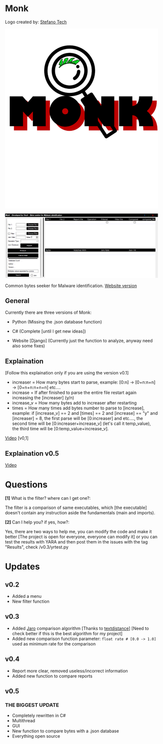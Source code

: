 # Monk
Logo created by: [Stefano Tech](https://www.youtube.com/channel/UCf-ZEAjv-Fo7UlFLXSo0zgg)



![](https://github.com/Finch4/Monk/blob/master/Monk%20Logo%202.0.png?raw=true)



![](https://github.com/Finch4/Monk/blob/master/Monk_1.PNG?raw=true)

Common bytes seeker for Malware identification.
[Website version](http://finch4.pythonanywhere.com/)
## General

Currently there are three versions of Monk:

 - Python (Missing the .json database function)

 - C# (Complete [until I get new ideas])

 - Website [Django] (Currently just the function to analyze, anyway need also some fixes)


## Explaination
[Follow this explaination only if you are using the version v0.1]
- increaser = How many bytes start to parse, example: [0:n] -> [0+n:n+n] -> [0+n+n:n+n+n] etc....
- increase = If after finished to parse the entire file restart again increasing the [increaser] (y/n)
- increase_v = How many bytes add to increaser after restarting
- times = How many times add bytes number to parse to [increase], example: if [increase_v] == 2 and [times] == 2 and [increase] == "y" and [increaser] = 8, the first parse will be
[0:increaser] and etc...., the second time will be [0:increaser+increase_v] (let's call it temp_value), the third time will be [0:temp_value+increase_v].

[Video](https://youtu.be/lk6bFiqNY6o) [v0,1]

## Explaination v0.5
[Video](https://youtu.be/F7T1lGaJmj8)

# Questions
__[1]__ What is the filter? where can I get one?:

The filter is a comparison of same executables, which [the executable] doesn't contain any instruction aside the fundamentals (main and imports).

__[2]__ Can I help you? if yes, how?:

Yes, there are two ways to help me, you can modify the code and make it better [The project is open for everyone, everyone can modify it] or you can test the results with YARA and then post them in the issues with the tag "Results", check /v0.3/yrtest.py


# Updates
## v0.2
- Added a menu
- New filter function
## v0.3
- Added [Jaro](https://en.wikipedia.org/wiki/Jaro%E2%80%93Winkler_distance) comparison algorithm [Thanks to [textdistance](https://pypi.org/project/textdistance/)] [Need to check better if this is the best algorithm for my project]
- Added new comparison function parameter:  ```float rate # [0.0 -> 1.0]``` used as minimum rate for the comparison
## v0.4
- Report more clear, removed useless/incorrect information
- Added new function to compare reports
## v0.5
### THE BIGGEST UPDATE
- Completely rewritten in C#
- Multithread
- GUI
- New function to compare bytes with a .json database
- Everything open source
